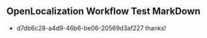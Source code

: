 ## OpenLocalization Workflow Test MarkDown
* d7db6c28-a4d9-46b6-be06-20569d3af227 thanks!

<!--HONumber=Jul16_HO5-->


